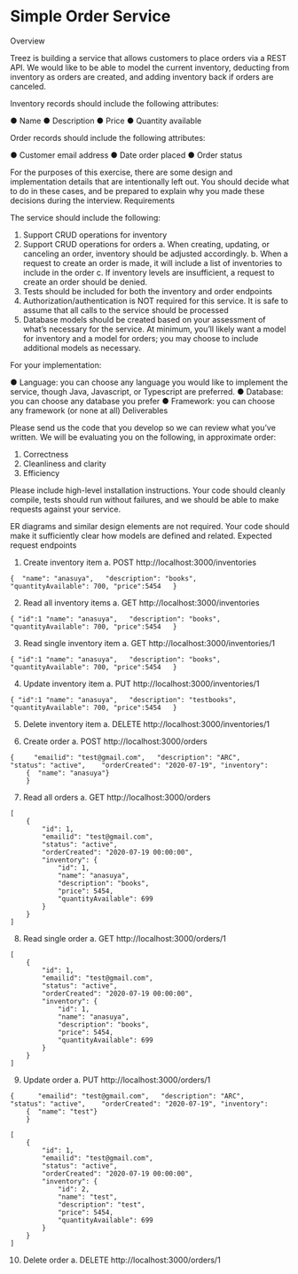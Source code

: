    # Simple Order Service

Overview

Treez is building a service that allows customers to place orders via a REST API. We would like to be able to model the current inventory, deducting from inventory as orders are created, and adding inventory back if orders are canceled.

Inventory records should include the following attributes:

●	Name
●	Description
●	Price
●	Quantity available

Order records should include the following attributes:

●	Customer email address
●	Date order placed
●	Order status

For the purposes of this exercise, there are some design and implementation details that are intentionally left out. You should decide what to do in these cases, and be prepared to explain why you made these decisions during the interview.
Requirements

The service should include the following:

1.	Support CRUD operations for inventory
2.	Support CRUD operations for orders
a.	When creating, updating, or canceling an order, inventory should be adjusted accordingly.
b.	When a request to create an order is made, it will include a list of inventories to include in the order
c.	If inventory levels are insufficient, a request to create an order should be denied.
3.	Tests should be included for both the inventory and order endpoints
4.	Authorization/authentication is NOT required for this service. It is safe to assume that all calls to the service should be processed
5.	Database models should be created based on your assessment of what’s necessary for the service. At minimum, you’ll likely want a model for inventory and a model for orders; you may choose to include additional models as necessary.

For your implementation:

●	Language: you can choose any language you would like to implement the service, though Java, Javascript, or Typescript are preferred.
●	Database: you can choose any database you prefer
●	Framework: you can choose any framework (or none at all)
Deliverables

Please send us the code that you develop so we can review what you’ve written. We will be evaluating you on the following, in approximate order:

1.	Correctness
2.	Cleanliness and clarity
3.	Efficiency

Please include high-level installation instructions. Your code should cleanly compile, tests should run without failures, and we should be able to make requests against your service.

ER diagrams and similar design elements are not required. Your code should make it sufficiently clear how models are defined and related.
Expected request endpoints

1.	Create inventory item
a.	POST http://localhost:3000/inventories
```
{  "name": "anasuya",   "description": "books",    "quantityAvailable": 700, "price":5454   }

```
2.	Read all inventory items
a.	GET http://localhost:3000/inventories
```
{ "id":1 "name": "anasuya",   "description": "books",    "quantityAvailable": 700, "price":5454   }
```
3.	Read single inventory item
a.	GET http://localhost:3000/inventories/1

```
{ "id":1 "name": "anasuya",   "description": "books",    "quantityAvailable": 700, "price":5454   }
```

4.	Update inventory item
a.	PUT http://localhost:3000/inventories/1
```
{ "id":1 "name": "anasuya",   "description": "testbooks",    "quantityAvailable": 700, "price":5454   }
```
5.	Delete inventory item
a.	DELETE http://localhost:3000/inventories/1


6.	Create order
a.	POST http://localhost:3000/orders

```
{     "emailid": "test@gmail.com",   "description": "ARC",    "status": "active",    "orderCreated": "2020-07-19", "inventory":
    {  "name": "anasuya"}
    }

```
7.	Read all orders
a.	GET http://localhost:3000/orders
```
[
    {
        "id": 1,
        "emailid": "test@gmail.com",
        "status": "active",
        "orderCreated": "2020-07-19 00:00:00",
        "inventory": {
            "id": 1,
            "name": "anasuya",
            "description": "books",
            "price": 5454,
            "quantityAvailable": 699
        }
    }
]
```
8.	Read single order
a.	GET http://localhost:3000/orders/1

```
[
    {
        "id": 1,
        "emailid": "test@gmail.com",
        "status": "active",
        "orderCreated": "2020-07-19 00:00:00",
        "inventory": {
            "id": 1,
            "name": "anasuya",
            "description": "books",
            "price": 5454,
            "quantityAvailable": 699
        }
    }
]
```

9.	Update order
a.	PUT http://localhost:3000/orders/1

```
{      "emailid": "test@gmail.com",   "description": "ARC",    "status": "active",    "orderCreated": "2020-07-19", "inventory":
    {  "name": "test"}
    }

```

```
[
    {
        "id": 1,
        "emailid": "test@gmail.com",
        "status": "active",
        "orderCreated": "2020-07-19 00:00:00",
        "inventory": {
            "id": 2,
            "name": "test",
            "description": "test",
            "price": 5454,
            "quantityAvailable": 699
        }
    }
]
```


10.	Delete order
a.	DELETE http://localhost:3000/orders/1
